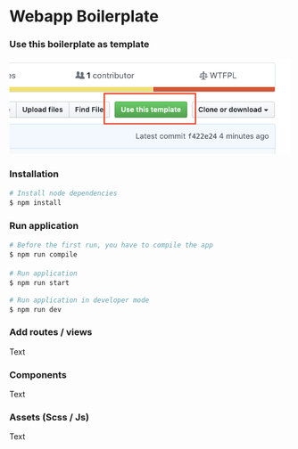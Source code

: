 # Webapp Boilerplate

### Use this boilerplate as template

![Use this Template](assets/image/use-template.png)

### Installation

```bash
# Install node dependencies
$ npm install
```

### Run application

```bash
# Before the first run, you have to compile the app
$ npm run compile

# Run application
$ npm run start
```

```bash
# Run application in developer mode
$ npm run dev
```

### Add routes / views

Text

### Components

Text

### Assets (Scss / Js)

Text
